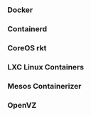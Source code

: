 
### Docker


### Containerd


### CoreOS rkt


### LXC Linux Containers


### Mesos Containerizer


### OpenVZ